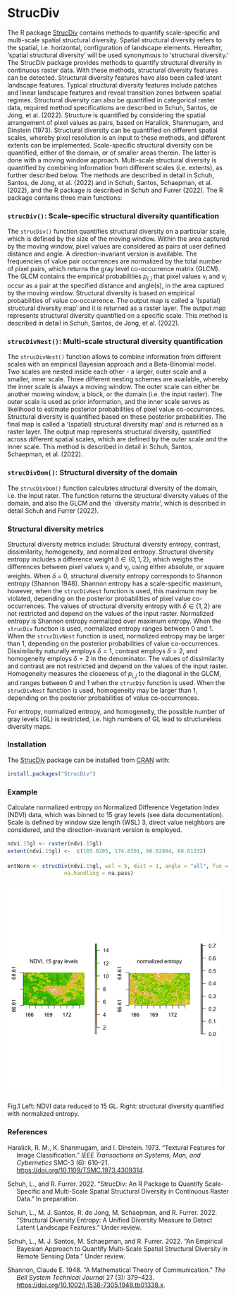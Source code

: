 
<!-- README.md is generated from README.Rmd. Please edit that file -->

# StrucDiv

<!-- badges: start -->
<!-- badges: end -->

The R package
[StrucDiv](https://cran.r-project.org/web/packages/StrucDiv/index.html)
contains methods to quantify scale-specific and multi-scale spatial
structural diversity. Spatial structural diversity refers to the
spatial, i.e. horizontal, configuration of landscape elements.
Hereafter, ‘spatial structural diversity’ will be used synonymous to
‘structural diversity.’ The StrucDiv package provides methods to
quantify structural diversity in continuous raster data. With these
methods, structural diversity features can be detected. Structural
diversity features have also been called latent landscape features.
Typical structural diversity features include patches and linear
landscape features and reveal transition zones between spatial regimes.
Structural diversity can also be quantified in categorical raster data,
required method specifications are described in Schuh, Santos, de Jong,
et al. (2022). Structure is quantified by considering the spatial
arrangement of pixel values as pairs, based on Haralick, Shanmugam, and
Dinstein (1973). Structural diversity can be quantified on different
spatial scales, whereby pixel resolution is an input to these methods,
and different extents can be implemented. Scale-specific structural
diversity can be quantified, either of the domain, or of smaller areas
therein. The latter is done with a moving window approach. Multi-scale
structural diversity is quantified by combining information from
different scales (i.e. extents), as further described below. The methods
are described in detail in Schuh, Santos, de Jong, et al. (2022) and in
Schuh, Santos, Schaepman, et al. (2022), and the R package is described
in Schuh and Furrer (2022). The R package contains three main functions:

### `strucDiv()`: Scale-specific structural diversity quantification

The `strucDiv()` function quantifies structural diversity on a
particular scale, which is defined by the size of the moving window.
Within the area captured by the moving window, pixel values are
considered as pairs at user defined distance and angle. A
direction-invariant version is available. The frequencies of value pair
occurrences are normalized by the total number of pixel pairs, which
returns the gray level co-occurrence matrix (GLCM). The GLCM contains
the empirical probabilities *p*<sub>*i*, *j*</sub> that pixel values
v<sub>*i*</sub> and v<sub>*j*</sub> occur as a pair at the specified
distance and angle(s), in the area captured by the moving window.
Structural diversity is based on empirical probabilities of value
co-occurrence. The output map is called a ‘(spatial) structural
diversity map’ and it is returned as a raster layer. The output map
represents structural diversity quantified on a specific scale. This
method is described in detail in Schuh, Santos, de Jong, et al. (2022).

### `strucDivNest()`: Multi-scale structural diversity quantification

The `strucDivNest()` function allows to combine information from
different scales with an empirical Bayesian approach and a Beta-Binomial
model. Two scales are nested inside each other - a larger, outer scale
and a smaller, inner scale. Three different nesting schemes are
available, whereby the inner scale is always a moving window. The outer
scale can either be another mowing window, a block, or the domain
(i.e. the input raster). The outer scale is used as prior information,
and the inner scale serves as likelihood to estimate posterior
probabilities of pixel value co-occurrences. Structural diversity is
quantified based on these posterior probabilities. The final map is
called a ‘(spatial) structural diversity map’ and is returned as a
raster layer. The output map represents structural diversity, quantified
across different spatial scales, which are defined by the outer scale
and the inner scale. This method is described in detail in Schuh,
Santos, Schaepman, et al. (2022).

### `strucDivDom()`: Structural diversity of the domain

The `strucDivDom()` function calculates structural diversity of the
domain, i.e. the input rater. The function returns the structural
diversity values of the domain, and also the GLCM and the \`diversity
matrix’, which is described in detail Schuh and Furrer (2022).

### Structural diversity metrics

Structural diversity metrics include: Structural diversity entropy,
contrast, dissimilarity, homogeneity, and normalized entropy. Structural
diversity entropy includes a difference weight *δ* ∈ {0, 1, 2}, which
weighs the differences between pixel values v<sub>*i*</sub> and
v<sub>*j*</sub>, using either absolute, or square weights. When *δ* = 0,
structural diversity entropy corresponds to Shannon entropy (Shannon
1948). Shannon entropy has a scale-specific maximum, however, when the
`strucDivNest` function is used, this maximum may be violated, depending
on the posterior probabilities of pixel value co-occurrences. The values
of structural diversity entropy with *δ* ∈ {1, 2} are not restricted and
depend on the values of the input raster. Normalized entropy is Shannon
entropy normalized over maximum entropy. When the `strucDiv` function is
used, normalized entropy ranges between 0 and 1. When the `strucDivNest`
function is used, normalized entropy may be larger than 1, depending on
the posterior probabilities of value co-occurrences. Dissimilarity
naturally employs *δ* = 1, contrast employs *δ* = 2, and homogeneity
employs *δ* = 2 in the denominator. The values of dissimilarity and
contrast are not restricted and depend on the values of the input
raster. Homogeneity measures the closeness of *p*<sub>*i*, *j*</sub> to
the diagonal in the GLCM, and ranges between 0 and 1 when the `strucDiv`
function is used. When the `strucDivNest` function is used, homogeneity
may be larger than 1, depending on the posterior probabilities of value
co-occurrences.

For entropy, normalized entropy, and homogeneity, the possible number of
gray levels (GL) is restricted, i.e. high numbers of GL lead to
structureless diversity maps.

### Installation

The
[StrucDiv](https://cran.r-project.org/web/packages/StrucDiv/index.html)
package can be installed from [CRAN](https://CRAN.R-project.org) with:

``` r
install.packages("StrucDiv")
```

### Example

Calculate normalized entropy on Normalized Difference Vegetation Index
(NDVI) data, which was binned to 15 gray levels (see data
documentation). Scale is defined by window size length (WSL) 3, direct
value neighbors are considered, and the direction-invariant version is
employed.

``` r
ndvi.15gl <- raster(ndvi.15gl)
extent(ndvi.15gl) <-  c(165.0205, 174.8301, 66.62804, 68.61332)

entNorm <- strucDiv(ndvi.15gl, wsl = 5, dist = 1, angle = "all", fun = entropyNorm,
                  na.handling = na.pass)
```

![title](vignettes/figIn/vign.png)

<figcaption align="left">
Fig.1 Left: NDVI data reduced to 15 GL. Right: structural diversity
quantified with normalized entropy.
</figcaption>

### References

<div id="refs" class="references csl-bib-body hanging-indent">

<div id="ref-Haralick1973" class="csl-entry">

Haralick, R. M., K. Shanmugam, and I. Dinstein. 1973. “Textural Features
for Image Classification.” *IEEE Transactions on Systems, Man, and
Cybernetics* SMC-3 (6): 610–21.
<https://doi.org/10.1109/TSMC.1973.4309314>.

</div>

<div id="ref-Schuhetal2022c" class="csl-entry">

Schuh, L., and R. Furrer. 2022. “StrucDiv: An R Package to Quantify
Scale-Specific and Multi-Scale Spatial Structural Diversity in
Continuous Raster Data.” In preparation.

</div>

<div id="ref-Schuhetal2022a" class="csl-entry">

Schuh, L., M. J. Santos, R. de Jong, M. Schaepman, and R. Furrer. 2022.
“Structural Diversity Entropy: A Unified Diversity Measure to Detect
Latent Landscape Features.” Under review.

</div>

<div id="ref-Schuhetal2022b" class="csl-entry">

Schuh, L., M. J. Santos, M. Schaepman, and R. Furrer. 2022. “An
Empirical Bayesian Approach to Quantify Multi-Scale Spatial Structural
Diversity in Remote Sensing Data.” Under review.

</div>

<div id="ref-Shannon" class="csl-entry">

Shannon, Claude E. 1948. “A Mathematical Theory of Communication.” *The
Bell System Technical Journal* 27 (3): 379–423.
<https://doi.org/10.1002/j.1538-7305.1948.tb01338.x>.

</div>

</div>
